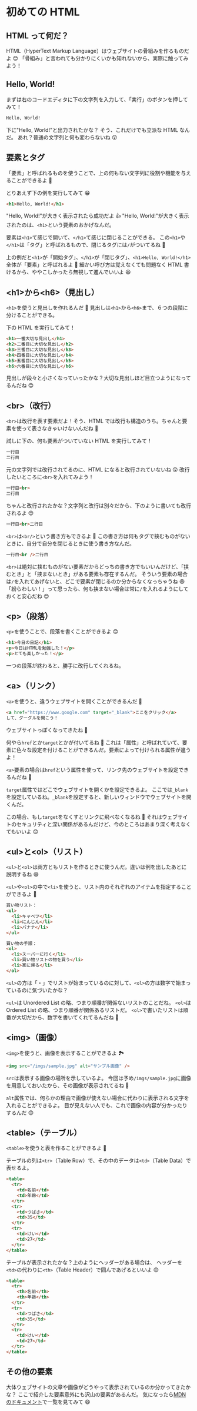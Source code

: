 # 初めての HTML

## HTML って何だ？

HTML（HyperText Markup Language）はウェブサイトの骨組みを作るものだよ 😊
「骨組み」と言われても分かりにくいかも知れないから、実際に触ってみよう！

## Hello, World!

まずは右のコードエディタに下の文字列を入力して、「実行」のボタンを押してみて！

```html
Hello, World!
```

下に"Hello, World!"と出力されたかな？
そう、これだけでも立派な HTML なんだ。
あれ？普通の文字列と何も変わらないね 😲

## 要素とタグ

「要素」と呼ばれるものを使うことで、上の何もない文字列に役割や機能を与えることができるよ 🙂

とりあえず下の例を実行してみて 😁

```html
<h1>Hello, World!</h1>
```

"Hello, World!"が大きく表示されたら成功だよ 👍
"Hello, World!"が大きく表示されたのは、`<h1>`という要素のおかげなんだ。

要素は`<h1>`て感じで開いて、`</h1>`て感じに閉じることができる。
この`<h1>`や`</h1>`は「タグ」と呼ばれるもので、閉じるタグには`/`がついてるね 👀

上の例だと`<h1>`が「開始タグ」、`</h1>`が「閉じタグ」、`<h1>Hello, World!</h1>`全体が「要素」と呼ばれるよ 🙂
細かい呼び方は覚えなくても問題なく HTML 書けるから、ややこしかったら無視して進んでいいよ 😆

## \<h1>から\<h6>（見出し）

`<h1>`を使うと見出しを作れるんだ 🙂 見出しは`<h1>`から`<h6>`まで、６つの段階に分けることができる。

下の HTML を実行してみて！

```html
<h1>一番大切な見出し</h1>
<h2>二番目に大切な見出し</h2>
<h3>三番目に大切な見出し</h3>
<h4>四番目に大切な見出し</h4>
<h5>五番目に大切な見出し</h5>
<h6>六番目に大切な見出し</h6>
```

見出しが段々と小さくなっていったかな？大切な見出しほど目立つようになってるんだね 😊

## \<br>（改行）

`<br>`は改行を表す要素だよ！そう、HTML では改行も構造のうち。ちゃんと要素を使って表さなきゃいけないんだね 🙂

試しに下の、何も要素がついていない HTML を実行してみて！

<!-- prettier-ignore -->
```html
一行目
二行目
```

元の文字列では改行されてるのに、HTML になると改行されていないね 😲
改行したいところに`<br>`を入れてみよう！

<!-- prettier-ignore -->
```html
一行目<br>
二行目
```

ちゃんと改行されたかな？文字列と改行は別々だから、下のように書いても改行されるよ 😊

<!-- prettier-ignore -->
```html
一行目<br>二行目
```

`<br>`は`<br/>`という書き方もできるよ 🙂
この書き方は何もタグで挟むものがないときに、自分で自分を閉じるときに使う書き方なんだ。

```html
一行目<br />二行目
```

`<br>`は絶対に挟むものがない要素だからどっちの書き方でもいいんだけど、「挟むとき」と「挟まないとき」がある要素も存在するんだ。
そういう要素の場合は`/`を入れてあげないと、どこで要素が閉じるのか分からなくなっちゃうね 😆
「紛らわしい！」って思ったら、何も挟まない場合は常に`/`を入れるようにしておくと安心だね 😊

## \<p>（段落）

`<p>`を使うことで、段落を書くことができるよ 😊

```html
<h1>今日の日記</h1>
<p>今日はHTMLを勉強した！</p>
<p>とても楽しかった！</p>
```

一つの段落が終わると、勝手に改行してくれるね。

## \<a>（リンク）

`<a>`を使うと、違うウェブサイトを開くことができるんだ 💫

<!-- prettier-ignore -->
```html
<a href="https://www.google.com" target="_blank">ここをクリック</a>
して、グーグルを開こう！
```

ウェブサイトっぽくなってきたね 👏

何やら`href`とか`target`とかが付いてるね 👀
これは「属性」と呼ばれていて、要素に色々な設定を付けることができるんだ。要素によって付けられる属性が違うよ！

`<a>`要素の場合は`href`という属性を使って、リンク先のウェブサイトを設定できるんだね 🙂

`target`属性ではどこでウェブサイトを開くかを設定できるよ。
ここでは`_blank`を設定しているね。`_blank`を設定すると、新しいウィンドウでウェブサイトを開くんだ。

この場合、もし`target`をなくすとリンクに飛べなくなるね 🤭
それはウェブサイトのセキュリティと深い関係があるんだけど、今のところはあまり深く考えなくてもいいよ 😊

## \<ul>と\<ol>（リスト）

`<ul>`と`<ol>`は両方ともリストを作るときに使うんだ。違いは例を出したあとに説明するね 😄

`<ul>`や`<ol>`の中で`<li>`を使うと、リスト内のそれぞれのアイテムを指定することができるよ 🙂

```html
買い物リスト：
<ul>
  <li>キャベツ</li>
  <li>にんじん</li>
  <li>バナナ</li>
</ul>

買い物の手順：
<ol>
  <li>スーパーに行く</li>
  <li>買い物リストの物を買う</li>
  <li>家に帰る</li>
</ol>
```

`<ul>`の方は「・」でリストが始まっているのに対して、`<ol>`の方は数字で始まっているのに気づいたかな？

`<ul>`は Unordered List の略、つまり順番が関係ないリストのことだね。
`<ol>`は Ordered List の略、つまり順番が関係あるリストだ。
`<ol>`で書いたリストは順番が大切だから、数字を書いてくれてるんだね 👏

## \<img>（画像）

`<img>`を使うと、画像を表示することができるよ 🏞

```html
<img src="/imgs/sample.jpg" alt="サンプル画像" />
```

`src`は表示する画像の場所を示しているよ。
今回は予め`/imgs/sample.jpg`に画像を用意しておいたから、その画像が表示されてるね 🙂

`alt`属性では、何らかの理由で画像が使えない場合に代わりに表示される文字を入れることができるよ。
目が見えない人でも、これで画像の内容が分かったりするんだ 😊

## \<table>（テーブル）

`<table>`を使うと表を作ることができるよ 🙂

テーブルの列は`<tr>`（Table Row）で、その中のデータは`<td>`（Table Data）で表せるよ。

```html
<table>
  <tr>
    <td>名前</td>
    <td>年齢</td>
  </tr>
  <tr>
    <td>つばさ</td>
    <td>35</td>
  </tr>
  <tr>
    <td>けい</td>
    <td>27</td>
  </tr>
</table>
```

テーブルが表示されたかな？上のようにヘッダーがある場合は、
ヘッダーを`<td>`の代わりに`<th>`（Table Header）で囲んであげるといいよ 😊

```html
<table>
  <tr>
    <th>名前</th>
    <th>年齢</th>
  </tr>
  <tr>
    <td>つばさ</td>
    <td>35</td>
  </tr>
  <tr>
    <td>けい</td>
    <td>27</td>
  </tr>
</table>
```

## その他の要素

大体ウェブサイトの文章や画像がどうやって表示されているのか分かってきたかな？
ここで紹介した要素意外にも沢山の要素があるんだ。
気になったら[MDN のドキュメント](https://developer.mozilla.org/ja/docs/Web/HTML/Element)で一覧を見てみて 😄
